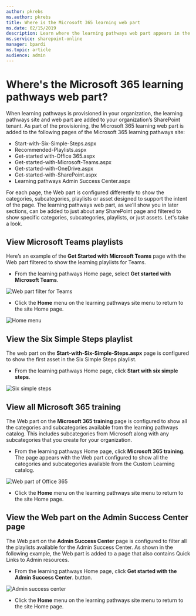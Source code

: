 ```yaml
---
author: pkrebs
ms.author: pkrebs
title: Where is the Microsoft 365 learning web part
ms.date: 02/15/2019
description: Learn where the learning pathways web part appears in the learning pathways site
ms.service: sharepoint-online
manager: bpardi
ms.topic: article
audience: admin
---
```


# Where's the Microsoft 365 learning pathways web part? 

When learning pathways is provisioned in your organization, the learning pathways site and web part are added to your organization’s SharePoint tenant. As part of the provisioning, the Microsoft 365 learning web part is added to the following pages of the Microsoft 365 learning pathways site:

- Start-with-Six-Simple-Steps.aspx 
- Recommended-Playlists.aspx
- Get-started with-Office 365.aspx
- Get-started-with-Microsoft-Teams.aspx
- Get-started-with-OneDrive.aspx
- Get-started-with-SharePoint.aspx
- Learning pathways Admin Success Center.aspx

For each page, the Web part is configured differently to show the categories, subcategories, playlists or asset designed to support the intent of the page. The learning pathways web part, as we’ll show you in later sections, can be added to just about any SharePoint page and filtered to show specific categories, subcategories, playlists, or just assets. Let's take a look. 

## View Microsoft Teams playlists

Here’s an example of the **Get Started with Microsoft Teams** page with the Web part filtered to show the learning playlists for Teams. 

- From the learning pathways Home page, select **Get started with Microsoft Teams**.

![Web part filter for Teams](media/cg-whereiswp-teams.png)

- Click the **Home** menu on the learning pathways site menu to return to the site Home page.

![Home menu](media/cg-homebtnmenu.png)

## View the Six Simple Steps playlist

The web part on the **Start-with-Six-Simple-Steps.aspx** page is configured to show the first asset in the Six Simple Steps playlist. 

- From the learning pathways Home page,  click **Start with six simple steps**. 

![Six simple steps](media/cg-whereiswp-six.png)

## View all Microsoft 365 training

The Web part on the **Microsoft 365 training** page is configured to show all the categories and subcategories available from the learning pathways catalog. This includes subcategories from Microsoft along with any subcategories that you create for your organization.

- From the learning pathways Home page, click **Microsoft 365 training**. The page appears with the Web part configured to show all the categories and subcategories available from the Custom Learning catalog.

![Web part of Office 365](media/cg-whereiswp-o365.png)

- Click the **Home** menu on the learning pathways site menu to return to the site Home page.

## View the Web part on the Admin Success Center page

The Web part on the **Admin Success Center** page is configured to filter all the playlists available for the Admin Success Center. As shown in the following example, the Web part is added to a page that also contains Quick Links to Admin resources. 

- From the learning pathways Home page, click **Get started with the Admin Success Center**. button. 

![Admin success center](media/cg-adminsuccesscenterwebpart.png)

- Click the **Home** menu on the learning pathways site menu to return to the site Home page.

